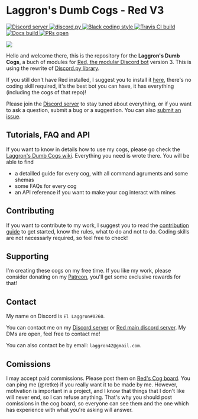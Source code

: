 # Laggron's Dumb Cogs - Red V3

<a href="https://discord.gg/WsTGeQM">
	<img src="https://discordapp.com/api/guilds/363008468602454017/embed.png" alt="Discord server">
</a>

<a href="https://github.com/Rapptz/discord.py">
    <img src="https://img.shields.io/badge/discord-py-blue.svg" alt="discord.py">
</a>

<a href="https://github.com/ambv/black">
    <img src="https://img.shields.io/badge/code%20style-black-000000.svg" alt="Black coding style">
</a>

<a href="https://travis-ci.org/retke/Laggrons-Dumb-Cogs">
    <img src="https://api.travis-ci.org/retke/Laggrons-Dumb-Cogs.svg?branch=v3" alt="Travis CI build">
</a>

<a href="http://laggrons-dumb-cogs.readthedocs.io/">
    <img src="https://readthedocs.org/projects/laggrons-dumb-cogs/en/v3/?badge=v3" alt="Docs build">
</a>

<a href="http://makeapullrequest.com">
    <img src="https://img.shields.io/badge/PRs-welcome-brightgreen.svg?style=flat-square" alt="PRs open">
</a>

![](https://github.com/retke/Laggrons-Dumb-Cogs/blob/master/.github/RESSOURCES/BANNERS/v3_branch.png)

Hello and welcome there, this is the repository for the **Laggron's Dumb Cogs**, a buch of modules for [Red, the modular Discord bot](https://github.com/Cog-Creators/Red-DiscordBot/tree/V3/master) version 3. This is using the rewrite of [Discord.py library](https://github.com/Rapptz/discord.py/tree/rewrite).

If you still don't have Red installed, I suggest you to install it [here](https://red-discordbot.readthedocs.io/en/v3-develop/), there's no coding skill required, it's the best bot you can have, it has everything (including the cogs of that repo)!

Please join the [Discord server](https://discord.gg/WsTGeQM) to stay tuned about everything, or if you want to ask a question, submit a bug or a suggestion. You can also [submit an issue](https://github.com/retke/Laggrons-Dumb-Cogs/issues/new/choose).

## Tutorials, FAQ and API

If you want to know in details how to use my cogs, please go check the [Laggron's Dumb Cogs wiki](https://github.com/retke/Laggrons-Dumb-Cogs/wiki). Everything you need is wrote there. You will be able to find

- a detailled guide for every cog, with all command agruments and some shemas
- some FAQs for every cog
- an API reference if you want to make your cog interact with mines

## Contributing

If you want to contribute to my work, I suggest you to read the [contribution guide](https://github.com/retke/Laggrons-Dumb-Cogs/blob/master/.github/CONTRIBUTING.md) to get started, know the rules, what to do and not to do. Coding skills are not necessarly required, so feel free to check!

## Supporting

I'm creating these cogs on my free time. If you like my work, please consider donating on my [Patreon](https://patreon.com/retke), you'll get some exclusive rewards for that!

## Contact

My name on Discord is `El Laggron#0260`.

You can contact me on my [Discord server](https://discord.gg/WsTGeQM) or [Red main discord server](https://discord.gg/red). My DMs are open, feel free to contact me!

You can also contact be by email: `laggron42@gmail.com`.

## Comissions

I may accept paid commissions. Please post them on [Red's Cog board](https://github.com/Cog-Creators/Cog-Board/blob/master/README.md). You can ping me (@retke) if you really want it to be made by me. However, motivation is important in a project, and I know that things that I don't like will never end, so I can refuse anything. That's why you should post comissions in the cog board, so everyone can see them and the one which has experience with what you're asking will answer.